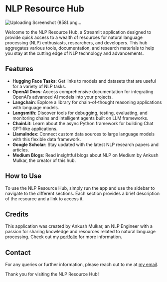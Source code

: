 # NLP Resource Hub

![Uploading Screenshot (858).png…]()

Welcome to the NLP Resource Hub, a Streamlit application designed to provide quick access to a wealth of resources for natural language processing (NLP) enthusiasts, researchers, and developers. This hub aggregates various tools, documentation, and research materials to help you stay at the cutting edge of NLP technology and advancements.

## Features

- **Hugging Face Tasks**: Get links to models and datasets that are useful for a variety of NLP tasks.
- **OpenAI Docs**: Access comprehensive documentation for integrating OpenAI’s advanced AI models into your projects.
- **Langchain**: Explore a library for chain-of-thought reasoning applications with language models.
- **Langsmith**: Discover tools for debugging, testing, evaluating, and monitoring chains and intelligent agents built on LLM frameworks.
- **ChainLit**: Learn about the async Python framework for building Chat GPT-like applications.
- **LlamaIndex**: Connect custom data sources to large language models with this flexible data framework.
- **Google Scholar**: Stay updated with the latest NLP research papers and articles.
- **Medium Blogs**: Read insightful blogs about NLP on Medium by Ankush Mulkar, the creator of this hub.

## How to Use

To use the NLP Resource Hub, simply run the app and use the sidebar to navigate to the different sections. Each section provides a brief description of the resource and a link to access it.

## Credits

This application was created by Ankush Mulkar, an NLP Engineer with a passion for sharing knowledge and resources related to natural language processing. Check out my [portfolio](https://ankushmulkar.github.io/Portfolio/) for more information.


## Contact

For any queries or further information, please reach out to me at [my email](mailto:ankushmulkar@gmail.com).

Thank you for visiting the NLP Resource Hub!

